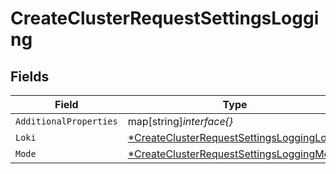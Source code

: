 # CreateClusterRequestSettingsLogging


## Fields

| Field                                                                                                      | Type                                                                                                       | Required                                                                                                   | Description                                                                                                |
| ---------------------------------------------------------------------------------------------------------- | ---------------------------------------------------------------------------------------------------------- | ---------------------------------------------------------------------------------------------------------- | ---------------------------------------------------------------------------------------------------------- |
| `AdditionalProperties`                                                                                     | map[string]*interface{}*                                                                                   | :heavy_minus_sign:                                                                                         | N/A                                                                                                        |
| `Loki`                                                                                                     | [*CreateClusterRequestSettingsLoggingLoki](../../models/shared/createclusterrequestsettingsloggingloki.md) | :heavy_minus_sign:                                                                                         | N/A                                                                                                        |
| `Mode`                                                                                                     | [*CreateClusterRequestSettingsLoggingMode](../../models/shared/createclusterrequestsettingsloggingmode.md) | :heavy_minus_sign:                                                                                         | N/A                                                                                                        |